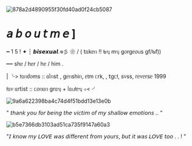 ![878a2d4890955f30fd40ad0f24cb5087](https://github.com/user-attachments/assets/266febf8-db85-4b61-919c-6908b4f22613)

#  𝘢 𝘣 𝘰 𝘶 𝘵  𝘮 𝘦   ]

╍ 1 5  ! ✦ ┆  𝙗𝙞𝙨𝙚𝙭𝙪𝙖𝙡.𖦹彡
  ❀
  \/
( 𝗍ᥲkᥱᥒ  !!  ᑲᥡ mᥡ g᥆rgᥱ᥆ᥙs g𝖿/ᑲ𝖿))

┅┅ sһᥱ / һᥱr / һᥱ / һіm  . 


|
╰>   𝖿ᥲᥒძ᥆ms :: ᥲᥣᥒs𝗍 , gᥱᥒsһіᥒ, ᥱ𝗍m         ᥴrk, , 𝗍gᥴ𝖿, s᥎ss, rᥱ᥎ᥱrsᥱ 1999


𝖿ᥲ᥎ ᥲr𝗍іs𝗍 :: ᥴ᥆ᥒᥲᥒ grᥲᥡ + ᥣᥲᥙ𝖿ᥱᥡ ⊹< ╯

![9a6a622398ba4c74d4f51bdd13e13e0b](https://github.com/user-attachments/assets/e4be5ed8-aa59-4ba1-8567-878a2ef05f40)

" 𝘵𝘩𝘢𝘯𝘬 𝘺𝘰𝘶 𝘧𝘰𝘳 𝘣𝘦𝘪𝘯𝘨 𝘵𝘩𝘦 𝘷𝘪𝘤𝘵𝘪𝘮 𝘰𝘧 𝘮𝘺 𝘴𝘩𝘢𝘭𝘭𝘰𝘸 𝘦𝘮𝘰𝘵𝘪𝘰𝘯𝘴 .. "


![b5e7366db3103ad51ca735f9147a60a3](https://github.com/user-attachments/assets/78a9819b-e86a-45db-85fb-c94621f2f43a)

"𝘐 𝘬𝘯𝘰𝘸 𝘮𝘺 𝘓𝘖𝘝𝘌 𝘸𝘢𝘴 𝘥𝘪𝘧𝘧𝘦𝘳𝘦𝘯𝘵 𝘧𝘳𝘰𝘮 𝘺𝘰𝘶𝘳𝘴, 𝘣𝘶𝘵 𝘪𝘵 𝘸𝘢𝘴 𝘓𝘖𝘝𝘌 𝘵𝘰𝘰 . . ! "

